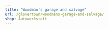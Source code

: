```yaml
---
title: "Woodman's garage and salvage"
url: /glovertown/woodmans-garage-and-salvage/
shop: Autowerkstatt
---
```

